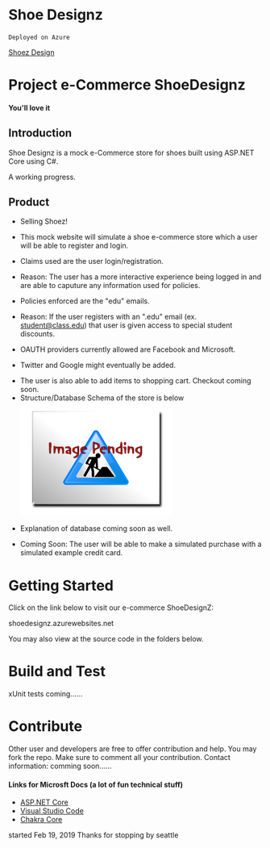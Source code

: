 # Shoe Designz
```
Deployed on Azure
```
[Shoez Design](shoedesignz.azurewebsites.net)

# Project e-Commerce ShoeDesignz 
#### You'll love it

## Introduction
Shoe Designz is a mock e-Commerce store for shoes built using ASP.NET Core using C#.

A working progress.

## Product
* Selling Shoez!
- This mock website will simulate a shoe e-commerce store which a user will be able to register and login.

- Claims used are the user login/registration.
* Reason: The user has a more interactive experience being logged in and are able to caputure any information used for policies.

- Policies enforced are the "edu" emails.
* Reason: If the user registers with an ".edu" email (ex. student@class.edu) that user is given access to special student discounts.

- OAUTH providers currently allowed are Facebook and Microsoft.
* Twitter and Google might eventually be added.

- The user is also able to add items to shopping cart.  Checkout coming soon.
- Structure/Database Schema of the store is below
![](ShoeDesignz/wwwroot/Images/image_pending.png?raw=true)
* Explanation of database coming soon as well.

- Coming Soon: The user will be able to make a simulated purchase with a simulated example credit card. 

# Getting Started
Click on the link below to visit our e-commerce ShoeDesignZ:

shoedesignz.azurewebsites.net

You may also view at the source code in the folders below.

# Build and Test
xUnit tests coming......

# Contribute
Other user and developers are free to offer contribution and help.  You may fork the repo. 
Make sure to comment all your contribution.
Contact information:  comming soon......

#### Links for Microsft Docs  (a lot of fun technical stuff)
- [ASP.NET Core](https://github.com/aspnet/Home)
- [Visual Studio Code](https://github.com/Microsoft/vscode)
- [Chakra Core](https://github.com/Microsoft/ChakraCore)

started Feb 19, 2019
Thanks for stopping by seattle
